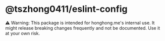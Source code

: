 # @tszhong0411/eslint-config

⚠️ Warning: This package is intended for honghong.me's internal use. It might release breaking changes frequently and not be documented. Use it at your own risk.
